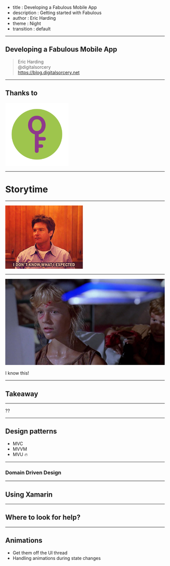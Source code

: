 - title : Developing a Fabulous Mobile App
- description : Getting started with Fabulous
- author : Eric Harding
- theme : Night
- transition : default

***
<!-- theme: sky -->

## Developing a Fabulous Mobile App

> Eric Harding  
@digitalsorcery  
https://blog.digitalsorcery.net

---

## Thanks to 
<img src="images/openfsharp.svg" width="200" />

***

# Storytime
<!-- Talk about my first introduction to fabulous at meetup
"is it any good?" "it's fabulous"
-->
---

![](images/what_i_expected_arrested_development.gif)

---
![](images/i-know-this.jpg)

I know this!

---

## Takeaway
<!-- The main takeaway is that Fabulous is *familiar* -->

---
??

***

## Design patterns
* MVC
* MVVM
* MVU 🔥

<!--
Talk about
-->

***

### Domain Driven Design

---

## Using Xamarin

***

## Where to look for help?

***

## Animations 
* Get them off the UI thread
* Handling animations during state changes

